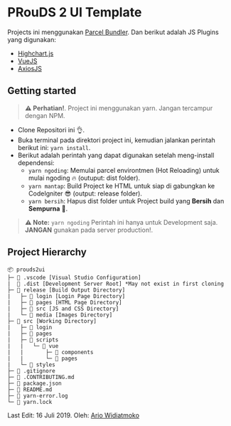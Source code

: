 # PRouDS 2 UI Template

Projects ini menggunakan [Parcel Bundler](https://parceljs.org). Dan berikut adalah JS Plugins yang digunakan:

* [Highchart.js](https://www.highcharts.com/)
* [VueJS](https://vuejs.org/)
* [AxiosJS](https://github.com/axios/axios)

## Getting started

> **⚠ Perhatian!**.
> Project ini menggunakan yarn. Jangan tercampur dengan NPM.

* Clone Repositori ini 👌.
* Buka terminal pada direktori project ini, kemudian jalankan perintah berikut ini: `yarn install`.
* Berikut adalah perintah yang dapat digunakan setelah meng-install dependensi:
    * `yarn ngoding`: Memulai parcel environtmen (Hot Reloading) untuk mulai ngoding 🔥 (outuput: dist folder).
    * `yarn mantap`: Build Project ke HTML untuk siap di gabungkan ke CodeIgniter 😎 (output: release folder).
    * `yarn bersih`: Hapus dist folder untuk Project build yang **Bersih** dan **Sempurna** 🤣.

> **⚠ Note:**
> `yarn ngoding` Perintah ini hanya untuk Development saja. **JANGAN** gunakan pada server production!.

## Project Hierarchy

```
📦 prouds2ui
├─ 📄 .vscode [Visual Studio Configuration]
|  📄 .dist [Development Server Root] *May not exist in first cloning
├─ 📂 release [Build Output Directory]
|	├─ 📁 login [Login Page Directory]
|	├─ 📁 pages [HTML Page Directory]
|	├─ 📁 src [JS and CSS Directory]
| 	└─ 📁 media [Images Directory]
├─ 📂 src [Working Directory]
|	├─ 📁 login
|	├─ 📁 pages
|	├─ 📂 scripts
|   |	└─ 📂 vue
|   |		├─ 📁 components
|   |		└─ 📁 pages
|   └─ 📁 styles
├─ 📄 .gitignore
├─ 📄 .CONTRIBUTING.md
├─ 📄 package.json
├─ 📄 README.md
├─ 📄 yarn-error.log
└─ 📄 yarn.lock
```

Last Edit: 16 Juli 2019.
Oleh: [Ario Widiatmoko](https://github.com/ariomoklo)
